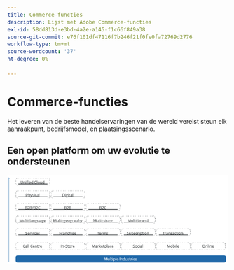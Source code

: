 ```yaml
---
title: Commerce-functies
description: Lijst met Adobe Commerce-functies
exl-id: 58dd813d-e3bd-4a2e-a145-f1c66f849a38
source-git-commit: e76f101df47116f7b246f21f0fe0fa72769d2776
workflow-type: tm+mt
source-wordcount: '37'
ht-degree: 0%

---
```


# Commerce-functies

Het leveren van de beste handelservaringen van de wereld vereist steun elk aanraakpunt, bedrijfsmodel, en plaatsingsscenario.

## Een open platform om uw evolutie te ondersteunen

![ De waarde van handelstechnologie ](../../assets/playbooks/commerce-features.png)
